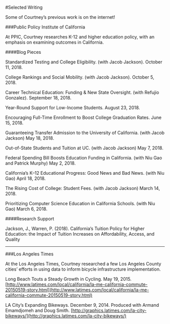 
#Selected Writing

Some of Courtney’s previous work is on the internet!

###Public Policy Institute of California

At PPIC, Courtney researches K-12 and higher education policy, with an emphasis on examining outcomes in California.

####Blog Pieces

Standardized Testing and College Eligibility. (with Jacob Jackson). October 11, 2018.

College Rankings and Social Mobility. (with Jacob Jackson). October 5, 2018.

Career Technical Education: Funding & New State Oversight. (with Refujio Gonzalez). September 18, 2018.

Year-Round Support for Low-Income Students. August 23, 2018.

Encouraging Full-Time Enrollment to Boost College Graduation Rates. June 15, 2018.

Guaranteeing Transfer Admission to the University of California. (with Jacob Jackson) May 18, 2018.

Out-of-State Students and Tuition at UC. (with Jacob Jackson) May 7, 2018.

Federal Spending Bill Boosts Education Funding in California. (with Niu Gao and Patrick Murphy) May 2, 2018.

California’s K–12 Educational Progress: Good News and Bad News. (with Niu Gao) April 18, 2018.

The Rising Cost of College: Student Fees. (with Jacob Jackson) March 14, 2018.

Prioritizing Computer Science Education in California Schools. (with Niu Gao) March 6, 2018.

####Research Support

Jackson, J., Warren, P. (2018). California’s Tuition Policy for Higher Education: the Impact of Tuition Increases on Affordability, Access, and Quality

---
###Los Angeles Times

At the Los Angeles Times, Courtney researched a few Los Angeles County cities’ efforts in using data to inform bicycle infrastructure implementation.

Long Beach Touts a Steady Growth in Cycling. May 19, 2015.
[http://www.latimes.com/local/california/la-me-california-commute-20150519-story.html](http://www.latimes.com/local/california/la-me-california-commute-20150519-story.html)

LA City’s Expanding Bikeways. December 9, 2014.
Produced with Armand Emamdjomeh and Doug Smith.
[http://graphics.latimes.com/la-city-bikeways/](http://graphics.latimes.com/la-city-bikeways/)
